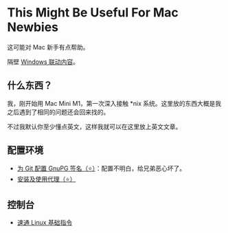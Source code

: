 # This Might Be Useful For Mac Newbies

这可能对 Mac 新手有点帮助。

隔壁 [Windows 联动内容](/windows)。

## 什么东西？

我，刚开始用 Mac Mini M1，第一次深入接触 *nix 系统。这里放的东西大概是我之后遇到了相同的问题还会回来找的。

不过我默认你至少懂点英文，这样我就可以在这里放上英文文章。

## 配置环境

- [为 Git 配置 GnuPG 签名（⭐️）](https://gist.github.com/phortuin/cf24b1cca3258720c71ad42977e1ba57)：配置不明白，给兄弟恶心坏了。
- [安装及使用代理（⭐️）](/proxy.md)

## 控制台

- [速通 Linux 基础指令](https://www.youtube.com/watch?v=-fzO7iWCSWY)
